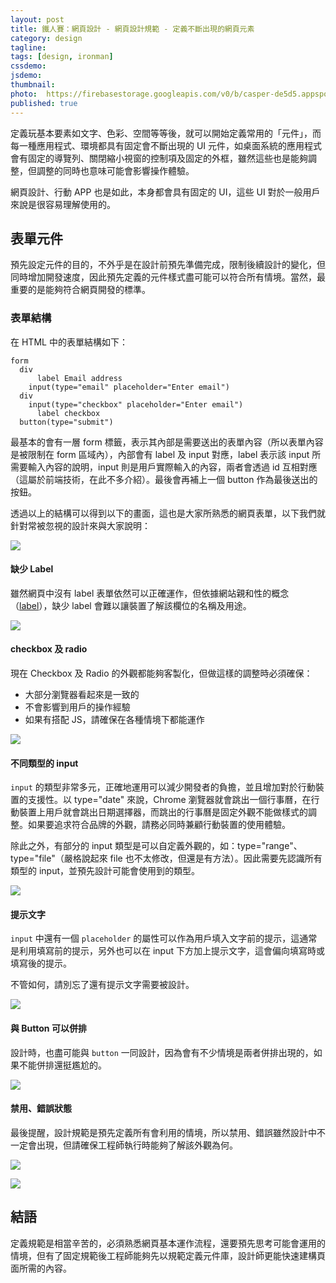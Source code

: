 ```yaml
---
layout: post
title: 鐵人賽：網頁設計 - 網頁設計規範 - 定義不斷出現的網頁元素
category: design
tagline:
tags: [design, ironman]
cssdemo:
jsdemo:
thumbnail:
photo:  https://firebasestorage.googleapis.com/v0/b/casper-de5d5.appspot.com/o/images%2Fblog%2F201811%2Fholy%2021.png?alt=media&token=5d539b8f-22d2-437e-9c0e-838c626eb267
published: true
---
```


定義玩基本要素如文字、色彩、空間等等後，就可以開始定義常用的「元件」，而每一種應用程式、環境都具有固定會不斷出現的 UI 元件，如桌面系統的應用程式會有固定的導覽列、關閉縮小視窗的控制項及固定的外框，雖然這些也是能夠調整，但調整的同時也意味可能會影響操作體驗。

網頁設計、行動 APP 也是如此，本身都會具有固定的 UI，這些 UI 對於一般用戶來說是很容易理解使用的。

## 表單元件
預先設定元件的目的，不外乎是在設計前預先準備完成，限制後續設計的變化，但同時增加開發速度，因此預先定義的元件樣式盡可能可以符合所有情境。當然，最重要的是能夠符合網頁開發的標準。

### 表單結構

在 HTML 中的表單結構如下：
```
form
  div
	  label Email address
    input(type="email" placeholder="Enter email")
  div
    input(type="checkbox" placeholder="Enter email")
	  label checkbox
  button(type="submit")
```

最基本的會有一層 form 標籤，表示其內部是需要送出的表單內容（所以表單內容是被限制在 form 區域內），內部會有 label 及 input 對應，label 表示該 input 所需要輸入內容的說明，input 則是用戶實際輸入的內容，兩者會透過 id 互相對應（這屬於前端技術，在此不多介紹）。最後會再補上一個 button 作為最後送出的按鈕。

透過以上的結構可以得到以下的畫面，這也是大家所熟悉的網頁表單，以下我們就針對常被忽視的設計來與大家說明：

![](https://firebasestorage.googleapis.com/v0/b/casper-de5d5.appspot.com/o/images%2Fblog%2F201811%2Fform-1.png?alt=media&token=18e3441d-c5d0-4d57-943f-620b281c1109)

#### 缺少 Label
雖然網頁中沒有 label 表單依然可以正確運作，但依據網站親和性的概念（[label](https://developer.mozilla.org/zh-TW/docs/Web/Accessibility/ARIA/forms/Basic_form_hints)），缺少 label 會難以讓裝置了解該欄位的名稱及用途。

![](https://firebasestorage.googleapis.com/v0/b/casper-de5d5.appspot.com/o/images%2Fblog%2F201811%2Fform-2.png?alt=media&token=e4142cf9-beb2-4fdd-b774-39c68641587c)

#### checkbox 及 radio
現在 Checkbox 及 Radio 的外觀都能夠客製化，但做這樣的調整時必須確保：
- 大部分瀏覽器看起來是一致的
- 不會影響到用戶的操作經驗
- 如果有搭配 JS，請確保在各種情境下都能運作

![](https://firebasestorage.googleapis.com/v0/b/casper-de5d5.appspot.com/o/images%2Fblog%2F201811%2Fform-3.png?alt=media&token=bc86ef32-ade3-42fb-b870-feee9d760f14)

#### 不同類型的 input

`input` 的類型非常多元，正確地運用可以減少開發者的負擔，並且增加對於行動裝置的支援性。以 type="date" 來說，Chrome 瀏覽器就會跳出一個行事曆，在行動裝置上用戶就會跳出日期選擇器，而跳出的行事曆是固定外觀不能做樣式的調整。如果要追求符合品牌的外觀，請務必同時兼顧行動裝置的使用體驗。

除此之外，有部分的 input 類型是可以自定義外觀的，如：type="range"、type="file"（嚴格說起來 file 也不太修改，但還是有方法）。因此需要先認識所有類型的 input，並預先設計可能會使用到的類型。

![](https://firebasestorage.googleapis.com/v0/b/casper-de5d5.appspot.com/o/images%2Fblog%2F201811%2Fform-5.png?alt=media&token=66fb1a8c-6bf8-449a-bab5-47944411d961)

#### 提示文字

`input` 中還有一個 `placeholder` 的屬性可以作為用戶填入文字前的提示，這通常是利用填寫前的提示，另外也可以在 input 下方加上提示文字，這會偏向填寫時或填寫後的提示。

不管如何，請別忘了還有提示文字需要被設計。

![](https://firebasestorage.googleapis.com/v0/b/casper-de5d5.appspot.com/o/images%2Fblog%2F201811%2Fform-6.png?alt=media&token=3fcc100c-a615-4b07-8bf2-36a1e24cb657)

#### 與 Button 可以併排

設計時，也盡可能與 `button` 一同設計，因為會有不少情境是兩者併排出現的，如果不能併排還挺尷尬的。

![](https://firebasestorage.googleapis.com/v0/b/casper-de5d5.appspot.com/o/images%2Fblog%2F201811%2Fform-7.png?alt=media&token=aaa66948-421f-4a25-bc51-d96c977522cd)


#### 禁用、錯誤狀態
最後提醒，設計規範是預先定義所有會利用的情境，所以禁用、錯誤雖然設計中不一定會出現，但請確保工程師執行時能夠了解該外觀為何。

![](https://firebasestorage.googleapis.com/v0/b/casper-de5d5.appspot.com/o/images%2Fblog%2F201811%2Fform-8.png?alt=media&token=9d181296-a041-46ec-b69f-9665366609b5)

![](https://firebasestorage.googleapis.com/v0/b/casper-de5d5.appspot.com/o/images%2Fblog%2F201811%2Fform-9.png?alt=media&token=61690a93-a4b4-472e-b54f-2484398f831d)


## 結語
定義規範是相當辛苦的，必須熟悉網頁基本運作流程，還要預先思考可能會運用的情境，但有了固定規範後工程師能夠先以規範定義元件庫，設計師更能快速建構頁面所需的內容。